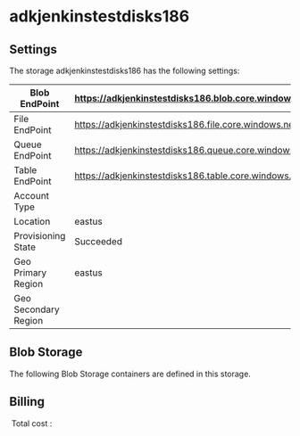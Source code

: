 # adkjenkinstestdisks186

## Settings
The storage adkjenkinstestdisks186 has the following settings:

| Blob EndPoint | https://adkjenkinstestdisks186.blob.core.windows.net/  |
| --- | --- |
| File EndPoint | https://adkjenkinstestdisks186.file.core.windows.net/  |
| Queue EndPoint | https://adkjenkinstestdisks186.queue.core.windows.net/  |
| Table EndPoint | https://adkjenkinstestdisks186.table.core.windows.net/  |
| Account Type |   |
| Location | eastus  |
| Provisioning State | Succeeded  |
| Geo Primary Region | eastus  |
| Geo Secondary Region |   |

## Blob Storage
The following Blob Storage containers are defined in this storage. 

## Billing
 Total cost : 
